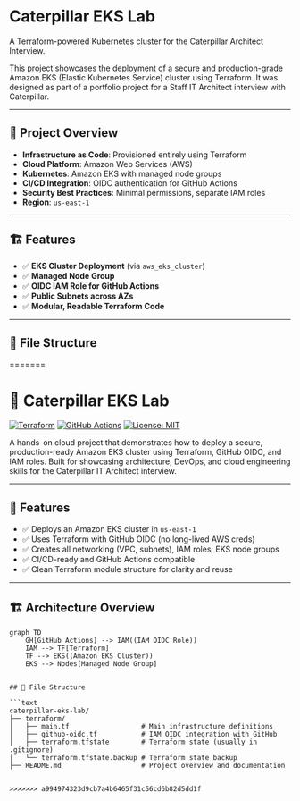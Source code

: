 # Caterpillar EKS Lab
A Terraform-powered Kubernetes cluster for the Caterpillar Architect Interview.


This project showcases the deployment of a secure and production-grade Amazon EKS (Elastic Kubernetes Service) cluster using Terraform. It was designed as part of a portfolio project for a Staff IT Architect interview with Caterpillar.

---

## 📌 Project Overview

- **Infrastructure as Code**: Provisioned entirely using Terraform
- **Cloud Platform**: Amazon Web Services (AWS)
- **Kubernetes**: Amazon EKS with managed node groups
- **CI/CD Integration**: OIDC authentication for GitHub Actions
- **Security Best Practices**: Minimal permissions, separate IAM roles
- **Region**: `us-east-1`

---

## 🏗️ Features

- ✅ **EKS Cluster Deployment** (via `aws_eks_cluster`)
- ✅ **Managed Node Group**
- ✅ **OIDC IAM Role for GitHub Actions**
- ✅ **Public Subnets across AZs**
- ✅ **Modular, Readable Terraform Code**

---

## 📂 File Structure


=======
# 🚜 Caterpillar EKS Lab

[![Terraform](https://img.shields.io/badge/Terraform-Cloud-blue?logo=terraform)](https://www.terraform.io/)
[![GitHub Actions](https://img.shields.io/badge/GitHub-Actions-blue?logo=githubactions)](https://github.com/features/actions)
[![License: MIT](https://img.shields.io/badge/License-MIT-yellow.svg)](LICENSE)

A hands-on cloud project that demonstrates how to deploy a secure, production-ready Amazon EKS cluster using Terraform, GitHub OIDC, and IAM roles. Built for showcasing architecture, DevOps, and cloud engineering skills for the Caterpillar IT Architect interview.

---

## 🌟 Features

- ✅ Deploys an Amazon EKS cluster in `us-east-1`
- ✅ Uses Terraform with GitHub OIDC (no long-lived AWS creds)
- ✅ Creates all networking (VPC, subnets), IAM roles, EKS node groups
- ✅ CI/CD-ready and GitHub Actions compatible
- ✅ Clean Terraform module structure for clarity and reuse

---

## 🏗️ Architecture Overview

```mermaid
graph TD
    GH[GitHub Actions] --> IAM((IAM OIDC Role))
    IAM --> TF[Terraform]
    TF --> EKS((Amazon EKS Cluster))
    EKS --> Nodes[Managed Node Group]


## 📁 File Structure

```text
caterpillar-eks-lab/
├── terraform/
│   ├── main.tf                  # Main infrastructure definitions
│   ├── github-oidc.tf           # IAM OIDC integration with GitHub
│   ├── terraform.tfstate        # Terraform state (usually in .gitignore)
│   └── terraform.tfstate.backup # Terraform state backup
├── README.md                    # Project overview and documentation


>>>>>>> a994974323d9cb7a4b6465f31c56cd6b82d5dd1f

